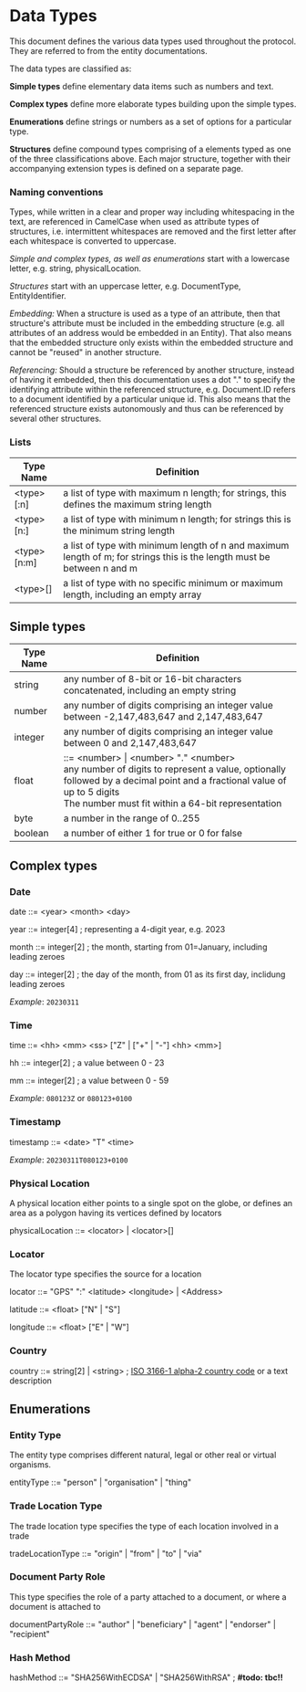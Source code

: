 # Data Types

This document defines the various data types used throughout the protocol. They are referred to from the entity documentations.

The data types are classified as:

**Simple types** define elementary data items such as numbers and text.

**Complex types** define more elaborate types building upon the simple types.

**Enumerations** define strings or numbers as a set of options for a particular type.

**Structures** define compound types comprising of a elements typed as one of the three classifications above. Each major structure, together with their accompanying extension types is defined on a separate page.

### Naming conventions

Types, while written in a clear and proper way including whitespacing in the text, are referenced in CamelCase when used as attribute types of structures, i.e. intermittent whitespaces are removed and the first letter after each whitespace is converted to uppercase.

*Simple and complex types, as well as enumerations* start with a lowercase letter, e.g. string, physicalLocation.

*Structures* start with an uppercase letter, e.g. DocumentType, EntityIdentifier.

*Embedding:* When a structure is used as a type of an attribute, then that structure's attribute must be included in the embedding structure (e.g. all attributes of an address would be embedded in an Entity). That also means that the embedded structure only exists within the embedded structure and cannot be "reused" in another structure.

*Referencing:* Should a structure be referenced by another structure, instead of having it embedded, then this documentation uses a dot "." to specify the identifying attribute within the referenced structure, e.g. Document.ID refers to a document identified by a particular unique id.  This also means that the referenced structure exists autonomously and thus can be referenced by several other structures.

### Lists

| Type Name    | Definition                                                   |
| ------------ | ------------------------------------------------------------ |
| <type\>[:n]  | a list of type with maximum n length; for strings, this defines the maximum string length |
| <type\>[n:]  | a list of type with minimum n length; for strings this is the minimum string length |
| <type\>[n:m] | a list of type with minimum length of n and maximum length of m; for strings this is the length must be between n and m |
| <type\>[]    | a list of type with no specific minimum or maximum length, including an empty array |



## Simple types


| Type Name | Definition |
| - | - |
| string | any number of 8-bit or 16-bit characters concatenated, including an empty string |
| number | any number of digits comprising an integer value between -2,147,483,647 and 2,147,483,647 |
| integer | any number of digits comprising an integer value between 0 and 2,147,483,647 |
| float | ::= <number\> \| <number\> "." <number\> <br>any number of digits to represent a value, optionally followed by a decimal point and a fractional value of up to 5 digits<br />The number must fit within a 64-bit representation |
| byte | a number in the range of 0..255 |
| boolean | a number of either 1 for true or 0 for false |



## Complex types

### Date

date ::= <year\> <month\> <day\>

year ::= integer[4]   ; representing a 4-digit year, e.g. 2023 

month ::= integer[2]	; the month, starting from 01=January, including leading zeroes

day ::= integer[2] 	; the day of the month, from 01 as its first day, inclidung leading zeroes

*Example*: `20230311`

### Time

time ::= <hh\>  <mm\>  <ss\> ["Z" | ["+" | "-"] <hh\> <mm\>]

hh ::= integer[2]   ; a value between 0 - 23

mm ::= integer[2]   ; a value between 0 - 59

*Example*: `080123Z` or `080123+0100`

### Timestamp

timestamp ::= <date\> "T" <time\>

*Example*: `20230311T080123+0100`

### Physical Location

A physical location either points to a single spot on the globe, or defines an area as a polygon having its vertices defined by locators

physicalLocation ::= <locator\> | <locator\>[] 

### Locator

The locator type specifies the source for a location

locator ::= "GPS" ":" <latitude\> <longitude\> | <Address\>

latitude ::= <float\> ["N" | "S"]

longitude ::= <float\> ["E" | "W"]

### Country

country ::= string[2] | <string\>	;  [ISO 3166-1 alpha-2 country code](http://en.wikipedia.org/wiki/ISO_3166-1) or a text description

## Enumerations

### Entity Type

The entity type comprises different natural, legal or other real or virtual organisms.

entityType ::= "person" | "organisation" | "thing"

### Trade Location Type

The trade location type specifies the type of each location involved in a trade

tradeLocationType ::= "origin" | "from" | "to" | "via"

### Document Party Role

This type specifies the role of a party attached to a document, or where a document is attached to

documentPartyRole ::= "author" | "beneficiary" | "agent" | "endorser" | "recipient"

### Hash Method

hashMethod ::= "SHA256WithECDSA" | "SHA256WithRSA"  ; **#todo: tbc!!**
